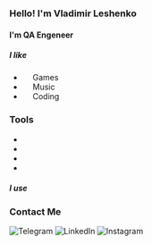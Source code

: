 ### Hello! I'm Vladimir Leshenko

#### I'm QA Engeneer

##### I like

+ <img width="14px" src="https://user-images.githubusercontent.com/60035393/149417705-cc34cf52-a359-4e36-894b-fdcb6fe5092b.png" /> Games
+ <img width="14px" src="https://user-images.githubusercontent.com/60035393/149417851-289b899b-e462-45d2-9ee4-68e60a26130a.png" /> Music
+ <img width="14px" src="https://user-images.githubusercontent.com/60035393/149418001-d9c07ba9-401b-4d5e-958d-714166b03f1f.png" /> Coding
  
### Tools

+
+
+
+

##### I use

### Contact Me
![Telegram](https://img.shields.io/twitter/url?label=Telegram&logo=Telegram&style=for-the-badge&url=https%3A%2F%2Ft.me%2Fleshenkov)
![LinkedIn](https://img.shields.io/twitter/url?label=LinkedIn&logo=LinkedIn&style=for-the-badge&url=https%3A%2F%2Fwww.linkedin.com%2Fin%2Flvnnew%2F)
![Instagram](https://img.shields.io/twitter/url?label=Instagram&logo=Instagram&style=for-the-badge&url=https%3A%2F%2Fwww.instagram.com%2Fleshenkovn%2F)
